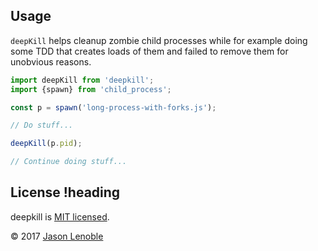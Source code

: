 ## Usage

`deepKill` helps cleanup zombie child processes while for example doing some TDD that creates loads of them and failed to remove them for unobvious reasons.

```js
import deepKill from 'deepkill';
import {spawn} from 'child_process';

const p = spawn('long-process-with-forks.js');

// Do stuff...

deepKill(p.pid);

// Continue doing stuff...
```

## License !heading

deepkill is [MIT licensed](./LICENSE).

© 2017 [Jason Lenoble](mailto:jason.lenoble@gmail.com)
